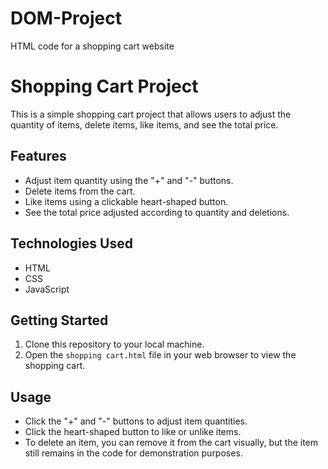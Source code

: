 # DOM-Project
HTML code for a shopping cart website
# Shopping Cart Project

This is a simple shopping cart project that allows users to adjust the quantity of items, delete items, like items, and see the total price.

## Features

- Adjust item quantity using the "+" and "-" buttons.
- Delete items from the cart.
- Like items using a clickable heart-shaped button.
- See the total price adjusted according to quantity and deletions.

## Technologies Used

- HTML
- CSS
- JavaScript

## Getting Started

1. Clone this repository to your local machine.
2. Open the `shopping cart.html` file in your web browser to view the shopping cart.

## Usage

- Click the "+" and "-" buttons to adjust item quantities.
- Click the heart-shaped button to like or unlike items.
- To delete an item, you can remove it from the cart visually, but the item still remains in the code for demonstration purposes.

